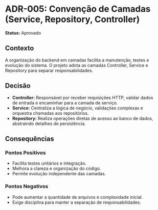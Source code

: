 # ADR-005: Convenção de Camadas (Service, Repository, Controller)

**Status:** Aprovado

## Contexto

A organização do backend em camadas facilita a manutenção, testes e evolução do sistema. O projeto adota as camadas Controller, Service e Repository para separar responsabilidades.

## Decisão

- **Controller:** Responsável por receber requisições HTTP, validar dados de entrada e encaminhar para a camada de serviço.
- **Service:** Centraliza a lógica de negócio, validações complexas e orquestra chamadas aos repositórios.
- **Repository:** Realiza operações diretas de acesso ao banco de dados, abstraindo detalhes de persistência.

## Consequências

### Pontos Positivos
- Facilita testes unitários e integração.
- Melhora a clareza e organização do código.
- Permite evolução independente das camadas.

### Pontos Negativos
- Pode aumentar a quantidade de arquivos e complexidade inicial.
- Exige disciplina para manter a separação de responsabilidades.
